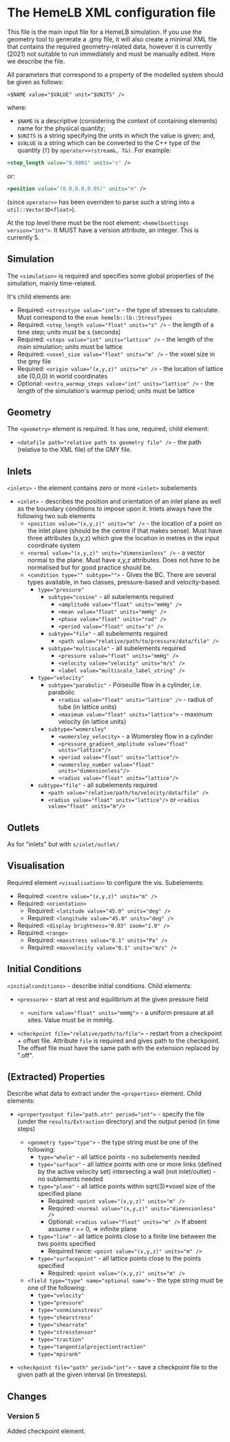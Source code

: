 # The HemeLB XML configuration file

This file is the main input file for a HemeLB simulation. If you use
the geometry tool to generate a .gmy file, it will also create a
minimal XML file that contains the required geometry-related data,
however it is currently (2021) not suitable to run immediately and
must be manually edited. Here we describe the file.

All parameters that correspond to a property of the modelled system
should be given as follows:

    <$NAME value="$VALUE" unit="$UNITS" />
where:
 * `$NAME` is a descriptive (considering the context of containing
   elements) name for the physical quantity;
 * `$UNITS` is a string specifying the units in which the value is
   given; and,
 * `$VALUE` is a string which can be converted to the C++ type of the
   quantity (`T`) by `operator>>(stream&, T&)`. For example:
```xml
<step_length value="0.0001" units="s" />
```
or:
```xml
<position value="(0.0,0.0,0.05)" units="m" />
```
   (since `operator>>` has been overriden to parse such a string into
   a `util::Vector3D<float>`).

At the top level there must be the root element: `<hemelbsettings
version="int">`. It MUST have a version attribute, an integer. This is
currently 5.

## Simulation
The `<simulation>` is required and specifies some global properties of
the simulation, mainly time-related.

It's child elements are:
* Required: `<stresstype value="int">` - the type of stresses to calculate. Must correspond to the `enum hemelb::lb::StressTypes`
* Required: `<step_length value="float" units="s" />` - the length of a time step; units must be s (seconds)
* Required: `<steps value="int" units="lattice" />` - the length of the main simulation; units must be lattice
* Required: `<voxel_size value="float" units="m" />` - the voxel size in the gmy file
* Required: `<origin value="(x,y,z)" units="m" />` - the location of lattice site (0,0,0) in world coordinates 
* Optional: `<extra_warmup_steps value="int" units="lattice" />` - the length of the simulation's warmup period; units must be lattice

## Geometry
The `<geometry>` element is required. It has one, required, child element:
* `<datafile path="relative path to geometry file" />` - the path
  (relative to the XML file) of the GMY file.
  
## Inlets
`<inlets>` - the element contains zero or more `<inlet>` subelements

* `<inlet>` - describes the position and orientation of an inlet plane
  as well as the boundary conditions to impose upon it. Inlets always
  have the following two sub elements
  * `<position value="(x,y,z)" units="m" />` - the location of a point
    on the inlet plane (should be the centre if that makes
    sense). Must have three attributes (x,y,z) which give the location
    in metres in the input coordinate system
  * `<normal value="(x,y,z)" units="dimensionless" />` - a vector
    normal to the plane. Must have x,y,z attributes. Does not *have*
    to be normalised but for good practice should be.
  * `<condition type="" subtype="">` - Gives the BC. There are several
    types available, in two classes, pressure-based and
    velocity-based.
    * `type="pressure"`
      * `subtype="cosine"` - all subelements required
	    * `<amplitude value="float" units="mmHg" />`
		* `<mean value="float" units="mmHg" />`
        * `<phase value="float" units="rad" />`
        * `<period value="float" units="s" />`
	  * `subtype="file"` - all subelements required
	    * `<path value="relative/path/to/pressure/data/file" />`
	  * `subtype="multiscale"` - all subelements required
	    * `<pressure value="float" units="mmHg" />`
        * `<velocity value="velocity" units="m/s" />`
        * `<label value="multiscale_label_string" />`
    * `type="velocity"`
      * `subtype="parabolic"` - Poiseuille flow in a cylinder, i.e. parabolic
		* `<radius value="float" units="lattice" />` -  radius of tube (in lattice units)
		* `<maximum value="float" units="lattice">` -  maximum velocity (in lattice units)
	  * `subtype="womersley"`
		* `<womersley_velocity>` - a Womersley flow in a cylinder
		* `<pressure_gradient_amplitude value="float" units="lattice"/>`
        * `<period value="float" units="lattice"/>`
        * `<womersley_number value="float" units="dimensionless"/>`
        * `<radius value="float" units="lattice"/>`
    * `subtype="file"` - all subelements required
        * `<path value="relative/path/to/velocity/data/file" />`
        * `<radius value="float" units="lattice"/>` or `<radius value="float" units="m"/>`

## Outlets
As for "inlets" but with `s/inlet/outlet/`

## Visualisation
Required element `<visualisation>` to configure the vis. Subelements:
* Required: `<centre value="(x,y,z)" units="m" />`
* Required: `<orientation>`
  * Required: `<latitude value="45.0" units="deg" />`
  * Required: `<longitude value="45.0" units="deg" />`
* Required: `<display brightness="0.03" zoom="1.0" />`
* Required: `<range>`
  * Required: `<maxstress value="0.1" units="Pa" />`
  * Required: `<maxvelocity value="0.1" units="m/s" />`
  
## Initial Conditions
`<initialconditions>` - describe initial conditions. Child elements:

* `<pressure>` - start at rest and equilibrium at the given pressure
  field
  * `<uniform value="float" units="mmHg">` - a uniform pressure at all
    sites. Value must be in mmHg.

* `<checkpoint file="relative/path/to/file">` - restart from a
  checkpoint + offset file. Attribute `file` is required and gives
  path to the checkpoint. The offset file must have the same path with
  the extension replaced by ".off".

## (Extracted) Properties
Describe what data to extract under the `<properties>` element. Child elements:

* `<propertyoutput file="path.xtr" period="int">` - specify the file
  (under the `results/Extraction` directory) and the output period (in
  time steps)
  - `<geometry type="type">` - the type string must be one of the following:
    + `type="whole"` - all lattice points - no subelements needed
	+ `type="surface"` - all lattice points with one or more links
      (defined by the active velocity set) intersecting a wall (not
      inlet/outlet) - no sublements needed
    + `type="plane"` - all lattice points within sqrt(3)*voxel size of the specified plane
      * Required: `<point value="(x,y,z)" units="m" />`
      * Required: `<normal value="(x,y,z)" units="dimensionless" />`
      * Optional: `<radius value="float" units="m" />` If absent assume r == 0, => infinite plane
    + `type="line"` - all lattice points close to a finite line between the two points specified
      * Required twice: `<point value="(x,y,z)" units="m" />`
    + `type="surfacepoint"` - all lattice points close to the points specified
      * Required: `<point value="(x,y,z)" units="m" />`
  - `<field type="type" name="optional name">` - the type string must be one of the following:
    + `type="velocity"`
    + `type="pressure"`
    + `type="vonmisesstress"`
    + `type="shearstress"`
    + `type="shearrate"`
    + `type="stresstensor"`
    + `type="traction"`
    + `type="tangentialprojectiontraction"`
    + `type="mpirank"`

* `<checkpoint file="path" period="int">` - save a checkpoint file to
  the given path at the given interval (in timesteps).

## Changes

### Version 5

Added checkpoint element.
